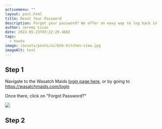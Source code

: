 ```yaml
---
activemenu: ""
layout: post.html
title: Reset Your Password
description: Forgot your password? We offer an easy way to log back in...
author: Jeremy Lucas
date: 2022-05-23T03:22:29.460Z
tags:
  - howto
image: /assets/posts/airbnb-kitchen-view.jpg
imageAlt: test
---
```


## Step 1

Navigate to the Wasatch Maids <a href="/login.html">login page here</a>, or by going to https://wasatchmaids.com/login

Once there, click on "Forgot Password?"

![](/assets/posts/airbnb-kitchen-view.jpg)

## Step 2
